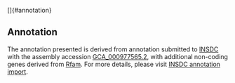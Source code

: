 []{#annotation}

Annotation
----------

The annotation presented is derived from annotation submitted to
[INSDC](http://www.insdc.org) with the assembly accession
[GCA\_000977565.2](http://www.ebi.ac.uk/ena/data/view/GCA_000977565.2),
with additional non-coding genes derived from
[Rfam](http://rfam.xfam.org/). For more details, please visit [INSDC
annotation
import](http://ensemblgenomes.org/info/data/insdc_annotation).
